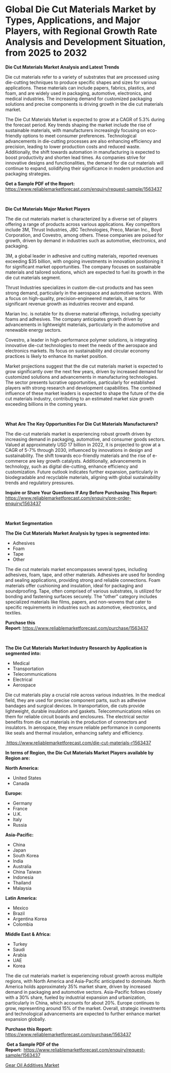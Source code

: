 <p><h1>Global Die Cut Materials Market by Types, Applications, and Major Players, with Regional Growth Rate Analysis and Development Situation, from 2025 to 2032</h1></p><p><strong>Die Cut Materials Market Analysis and Latest Trends</strong></p>
<p><p>Die cut materials refer to a variety of substrates that are processed using die-cutting techniques to produce specific shapes and sizes for various applications. These materials can include papers, fabrics, plastics, and foam, and are widely used in packaging, automotive, electronics, and medical industries. The increasing demand for customized packaging solutions and precise components is driving growth in the die cut materials market.</p><p>The Die Cut Materials Market is expected to grow at a CAGR of 5.3% during the forecast period. Key trends shaping the market include the rise of sustainable materials, with manufacturers increasingly focusing on eco-friendly options to meet consumer preferences. Technological advancements in die-cutting processes are also enhancing efficiency and precision, leading to lower production costs and reduced waste. Additionally, the shift towards automation in manufacturing is expected to boost productivity and shorten lead times. As companies strive for innovative designs and functionalities, the demand for die cut materials will continue to expand, solidifying their significance in modern production and packaging strategies.</p></p>
<p><strong>Get a Sample PDF of the Report:&nbsp;</strong> <a href="https://www.reliablemarketforecast.com/enquiry/request-sample/1563437?utm_campaign=2235&utm_medium=2&utm_source=Github&utm_content=ia&utm_term=02042025&utm_id=die-cut-materials">https://www.reliablemarketforecast.com/enquiry/request-sample/1563437</a></p>
<p>&nbsp;</p>
<p><strong>Die Cut Materials Major Market Players</strong></p>
<p><p>The die cut materials market is characterized by a diverse set of players offering a range of products across various applications. Key competitors include 3M, Thrust Industries, JBC Technologies, Preco, Marian Inc., Boyd Corporation, and Covestro, among others. These companies are poised for growth, driven by demand in industries such as automotive, electronics, and packaging.</p><p>3M, a global leader in adhesive and cutting materials, reported revenues exceeding $35 billion, with ongoing investments in innovation positioning it for significant market opportunities. The company focuses on sustainable materials and tailored solutions, which are expected to fuel its growth in the die cut materials segment.</p><p>Thrust Industries specializes in custom die-cut products and has seen strong demand, particularly in the aerospace and automotive sectors. With a focus on high-quality, precision-engineered materials, it aims for significant revenue growth as industries recover and expand.</p><p>Marian Inc. is notable for its diverse material offerings, including specialty foams and adhesives. The company anticipates growth driven by advancements in lightweight materials, particularly in the automotive and renewable energy sectors.</p><p>Covestro, a leader in high-performance polymer solutions, is integrating innovative die-cut technologies to meet the needs of the aerospace and electronics markets. Its focus on sustainability and circular economy practices is likely to enhance its market position.</p><p>Market projections suggest that the die cut materials market is expected to grow significantly over the next few years, driven by increased demand for customized solutions and advancements in manufacturing technologies. The sector presents lucrative opportunities, particularly for established players with strong research and development capabilities. The combined influence of these market leaders is expected to shape the future of the die cut materials industry, contributing to an estimated market size growth exceeding billions in the coming years.</p></p>
<p>&nbsp;</p>
<p><strong>What Are The Key Opportunities For Die Cut Materials Manufacturers?</strong></p>
<p><p>The die-cut materials market is experiencing robust growth driven by increasing demand in packaging, automotive, and consumer goods sectors. Valued at approximately USD 17 billion in 2022, it is projected to grow at a CAGR of 5-7% through 2030, influenced by innovations in design and sustainability. The shift towards eco-friendly materials and the rise of e-commerce are key growth catalysts. Additionally, advancements in technology, such as digital die-cutting, enhance efficiency and customization. Future outlook indicates further expansion, particularly in biodegradable and recyclable materials, aligning with global sustainability trends and regulatory pressures.</p></p>
<p><strong>Inquire or Share Your Questions If Any Before Purchasing This Report:</strong> <a href="https://www.reliablemarketforecast.com/enquiry/pre-order-enquiry/1563437?utm_campaign=2235&utm_medium=2&utm_source=Github&utm_content=ia&utm_term=02042025&utm_id=die-cut-materials">https://www.reliablemarketforecast.com/enquiry/pre-order-enquiry/1563437</a></p>
<p>&nbsp;</p>
<p><strong>Market Segmentation</strong></p>
<p><strong>The Die Cut Materials Market Analysis by types is segmented into:</strong></p>
<p><ul><li>Adhesives</li><li>Foam</li><li>Tape</li><li>Other</li></ul></p>
<p><p>The die cut materials market encompasses several types, including adhesives, foam, tape, and other materials. Adhesives are used for bonding and sealing applications, providing strong and reliable connections. Foam materials offer cushioning and insulation, ideal for packaging and soundproofing. Tape, often comprised of various substrates, is utilized for bonding and fastening surfaces securely. The “other” category includes specialized materials like films, papers, and non-wovens that cater to specific requirements in industries such as automotive, electronics, and textiles.</p></p>
<p><strong>Purchase this Report:&nbsp;</strong><a href="https://www.reliablemarketforecast.com/purchase/1563437?utm_campaign=2235&utm_medium=2&utm_source=Github&utm_content=ia&utm_term=02042025&utm_id=die-cut-materials">https://www.reliablemarketforecast.com/purchase/1563437</a></p>
<p>&nbsp;</p>
<p><strong>The Die Cut Materials Market Industry Research by Application is segmented into:</strong></p>
<p><ul><li>Medical</li><li>Transportation</li><li>Telecommunications</li><li>Electrical</li><li>Aerospace</li></ul></p>
<p><p>Die cut materials play a crucial role across various industries. In the medical field, they are used for precise component parts, such as adhesive bandages and surgical devices. In transportation, die cuts provide lightweight, durable insulation and gaskets. Telecommunications relies on them for reliable circuit boards and enclosures. The electrical sector benefits from die cut materials in the production of connectors and insulators. In aerospace, they ensure reliable performance in components like seals and thermal insulation, enhancing safety and efficiency.</p></p>
<p><a href="https://www.reliablemarketforecast.com/die-cut-materials-r1563437?utm_campaign=2235&utm_medium=2&utm_source=Github&utm_content=ia&utm_term=02042025&utm_id=die-cut-materials">&nbsp;https://www.reliablemarketforecast.com/die-cut-materials-r1563437</a></p>
<p><strong>In terms of Region, the Die Cut Materials Market Players available by Region are:</strong></p>
<p>
    <p> <strong> North America: </strong>
        <ul>
            <li>United States</li>
            <li>Canada</li>
        </ul>
        </p> 
    <p> <strong> Europe: </strong>
        <ul>
            <li>Germany</li>
            <li>France</li>
            <li>U.K.</li>
            <li>Italy</li>
            <li>Russia</li>
        </ul>
        </p> 
    <p> <strong> Asia-Pacific: </strong>
        <ul>
            <li>China</li>
            <li>Japan</li>
            <li>South Korea</li>
            <li>India</li>
            <li>Australia</li>
            <li>China Taiwan</li>
            <li>Indonesia</li>
            <li>Thailand</li>
            <li>Malaysia</li>
        </ul>
        </p> 
    <p> <strong> Latin America: </strong>
        <ul>
            <li>Mexico</li>
            <li>Brazil</li>
            <li>Argentina Korea</li>
            <li>Colombia</li>
        </ul>
        </p> 
    <p> <strong> Middle East & Africa: </strong>
        <ul>
            <li>Turkey</li>
            <li>Saudi</li>
            <li>Arabia</li>
            <li>UAE</li>
            <li>Korea</li>
        </ul>
    </p>
    </p>
<p><p>The die cut materials market is experiencing robust growth across multiple regions, with North America and Asia-Pacific anticipated to dominate. North America holds approximately 35% market share, driven by increased demand in packaging and automotive sectors. Asia-Pacific follows closely with a 30% share, fueled by industrial expansion and urbanization, particularly in China, which accounts for about 20%. Europe continues to grow, representing around 15% of the market. Overall, strategic investments and technological advancements are expected to further enhance market expansion globally.</p></p>
<p><strong>Purchase this Report: </strong><a href="https://www.reliablemarketforecast.com/purchase/1563437?utm_campaign=2235&utm_medium=2&utm_source=Github&utm_content=ia&utm_term=02042025&utm_id=die-cut-materials">https://www.reliablemarketforecast.com/purchase/1563437</a></p>
<p>&nbsp;<strong>Get a Sample PDF of the Report:&nbsp;&nbsp;</strong><a href="https://www.reliablemarketforecast.com/enquiry/request-sample/1563437?utm_campaign=2235&utm_medium=2&utm_source=Github&utm_content=ia&utm_term=02042025&utm_id=die-cut-materials">https://www.reliablemarketforecast.com/enquiry/request-sample/1563437</a></p>
<p><strong></strong></p>
<p><p><a href="https://github.com/AshrafKhan865/Market-Research-Report-List-2/blob/main/gear-oil-additives-market.md?utm_campaign=2235&utm_medium=2&utm_source=Github&utm_content=ia&utm_term=02042025&utm_id=die-cut-materials">Gear Oil Additives Market</a></p></p>